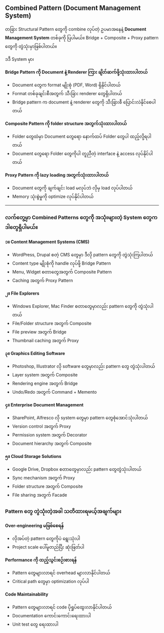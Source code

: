 ## Combined Pattern (Document Management System)

<div style="font-size:14px;line-height: 2;">

တခြား Structural Pattern တွေကို combine လုပ်တဲ့ ဥပမာအနေနဲ့ **Document Management System** တစ်ခုကို ပြပါမယ်။
Bridge + Composite + Proxy pattern တွေကို တွဲသုံးမှာဖြစ်ပါတယ်။

ဒဒီ System မှာ၊

**Bridge Pattern ကို Document နဲ့ Renderer ကြား ချိတ်ဆက်ဖို့သုံးထားပါတယ်**

* Document တွေက format မျိုးစုံ (PDF, Word) ရှိနိုင်ပါတယ်
* Format တစ်ခုချင်းစီအတွက် သီးခြား renderer တွေရှိပါတယ်
* Bridge pattern က document နဲ့ renderer တွေကို သီးခြားစီ ပြောင်းလဲနိုင်စေပါတယ်

**Composite Pattern ကို folder structure အတွက်သုံးထားပါတယ်**

* Folder တွေထဲမှာ Document တွေရော နောက်ထပ် Folder တွေပါ ထည့်လို့ရပါတယ်
* Document တွေရော Folder တွေကိုပါ တူညီတဲ့ interface နဲ့ access လုပ်နိုင်ပါတယ်

**Proxy Pattern ကို lazy loading အတွက်သုံးထားပါတယ်**

* Document တွေကို ချက်ချင်း load မလုပ်ဘဲ လိုမှ load လုပ်ပါတယ်
* Memory သုံးစွဲမှုကို optimize လုပ်နိုင်ပါတယ်
<hr>

### လက်တွေ့မှာ Combined Patterns တွေကို အသုံးများတဲ့ System တွေက ဒါတွေရှိပါမယ်။

**၁။ Content Management Systems (CMS)**

* WordPress, Drupal စတဲ့ CMS တွေမှာ ဒီလို pattern တွေကို တွဲသုံးကြပါတယ်
* Content type မျိုးစုံကို handle လုပ်ဖို့ Bridge Pattern
* Menu, Widget စတာတွေအတွက် Composite Pattern
* Caching အတွက် Proxy Pattern

**၂။ File Explorers**

* Windows Explorer, Mac Finder စတာတွေမှာလည်း pattern တွေကို တွဲသုံးပါတယ်
* File/Folder structure အတွက် Composite
* File preview အတွက် Bridge
* Thumbnail caching အတွက် Proxy

**၃။ Graphics Editing Software**

* Photoshop, Illustrator လို software တွေမှာလည်း pattern တွေ တွဲသုံးပါတယ်
* Layer system အတွက် Composite
* Rendering engine အတွက် Bridge
* Undo/Redo အတွက် Command + Memento

**၄။ Enterprise Document Management**

* SharePoint, Alfresco လို system တွေမှာ pattern တွေစုံအောင်သုံးပါတယ်
* Version control အတွက် Proxy
* Permission system အတွက် Decorator
* Document hierarchy အတွက် Composite

**၅။ Cloud Storage Solutions**

* Google Drive, Dropbox စတာတွေမှာလည်း pattern တွေတွဲသုံးပါတယ်
* Sync mechanism အတွက် Proxy
* Folder structure အတွက် Composite
* File sharing အတွက် Facade

### Pattern တွေ တွဲသုံးတဲ့အခါ သတိထားရမယ့်အချက်များ

**Over-engineering မဖြစ်စေရန်**

* လိုအပ်တဲ့ pattern တွေကိုပဲ ရွေးသုံးပါ
* Project scale ပေါ်မူတည်ပြီး ဆုံးဖြတ်ပါ

**Performance ကို ထည့်သွင်းစဉ်းစားရန်**

* Pattern တွေများလာရင် overhead များလာနိုင်ပါတယ်
* Critical path တွေမှာ optimization လုပ်ပါ

**Code Maintainability**

* Pattern တွေများလာရင် code ပိုရှုပ်ထွေးလာနိုင်ပါတယ်
* Documentation ကောင်းကောင်းရေးထားပါ
* Unit test တွေ ရေးထားပါ

</div>